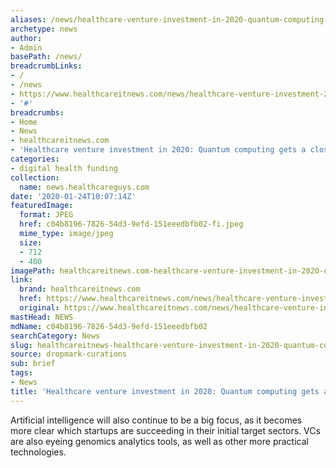 ```yaml
---
aliases: /news/healthcare-venture-investment-in-2020-quantum-computing-gets-a-closer-look
archetype: news
author:
- Admin
basePath: /news/
breadcrumbLinks:
- /
- /news
- https://www.healthcareitnews.com/news/healthcare-venture-investment-2020-quantum-computing-gets-closer-look
- '#'
breadcrumbs:
- Home
- News
- healthcareitnews.com
- 'Healthcare venture investment in 2020: Quantum computing gets a closer look'
categories:
- digital health funding
collection:
  name: news.healthcareguys.com
date: '2020-01-24T10:07:14Z'
featuredImage:
  format: JPEG
  href: c04b8196-7826-54d3-9efd-151eeedbfb02-fi.jpeg
  mime_type: image/jpeg
  size:
  - 712
  - 400
imagePath: healthcareitnews.com-healthcare-venture-investment-in-2020-quantum-computing-gets-a-closer-look
link:
  brand: healthcareitnews.com
  href: https://www.healthcareitnews.com/news/healthcare-venture-investment-2020-quantum-computing-gets-closer-look
  original: https://www.healthcareitnews.com/news/healthcare-venture-investment-2020-quantum-computing-gets-closer-look
mastHead: NEWS
mdName: c04b8196-7826-54d3-9efd-151eeedbfb02
searchCategory: News
slug: healthcareitnews-healthcare-venture-investment-in-2020-quantum-computing-gets-a-closer-look
source: dropmark-curations
sub: brief
tags:
- News
title: 'Healthcare venture investment in 2020: Quantum computing gets a closer look'
---
```


Artificial intelligence will also continue to be a big focus, as it becomes more clear which startups are succeeding in their initial target sectors. VCs are also eyeing genomics analytics tools, as well as other more practical technologies.
